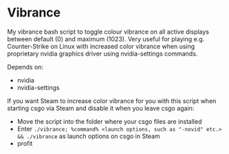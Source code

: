 # Vibrance
My vibrance bash script to toggle colour vibrance on all active displays between default (0) and maximum (1023). Very useful for playing e.g. Counter-Strike on Linux with increased color vibrance when using proprietary nvidia graphics driver using nvidia-settings commands.

Depends on:
- nvidia
- nvidia-settings


If you want Steam to increase color vibrance for you with this script when starting csgo via Steam and disable it when you leave csgo again:
- Move the script into the folder where your csgo files are installed
- Enter `./vibrance; %command% <launch options, such as "-novid" etc.> && ./vibrance` as launch options on csgo in Steam
- profit
